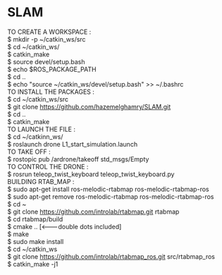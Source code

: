 # SLAM
TO CREATE A WORKSPACE : <br/>
$ mkdir -p ~/catkin_ws/src <br/>
$ cd ~/catkin_ws/ <br/>
$ catkin_make <br/>
$ source devel/setup.bash <br/>
$ echo $ROS_PACKAGE_PATH <br/>
$ cd .. <br/>
$  echo "source ~/catkin_ws/devel/setup.bash" >> ~/.bashrc <br/>
TO INSTALL THE PACKAGES : <br/>
$ cd ~/catkin_ws/src <br/>
$ git clone https://github.com/hazemelghamry/SLAM.git <br/>
$ cd .. <br/>
$ catkin_make <br/>
TO LAUNCH THE FILE : <br/>
$ cd ~/catkinn_ws/ <br/>
$ roslaunch drone L1_start_simulation.launch <br/>
TO TAKE OFF : <br/>
$ rostopic pub /ardrone/takeoff std_msgs/Empty <br/>
TO CONTROL THE DRONE : <br/>
$ rosrun teleop_twist_keyboard teleop_twist_keyboard.py <br/>
BUILDING RTAB_MAP :<br/>
$ sudo apt-get install ros-melodic-rtabmap ros-melodic-rtabmap-ros <br/>
$ sudo apt-get remove ros-melodic-rtabmap ros-melodic-rtabmap-ros <br/>
$ cd ~ <br/>
$ git clone https://github.com/introlab/rtabmap.git rtabmap <br/>
$ cd rtabmap/build <br/>
$ cmake ..  [<---double dots included] <br/>
$ make <br/>
$ sudo make install <br/>
$ cd ~/catkin_ws <br/>
$ git clone https://github.com/introlab/rtabmap_ros.git src/rtabmap_ros <br/>
$ catkin_make -j1 <br/>
